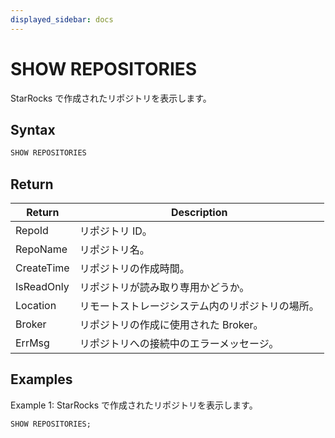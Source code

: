 ```yaml
---
displayed_sidebar: docs
---
```


# SHOW REPOSITORIES

StarRocks で作成されたリポジトリを表示します。

## Syntax

```SQL
SHOW REPOSITORIES
```

## Return

| **Return** | **Description**                                          |
| ---------- | -------------------------------------------------------- |
| RepoId     | リポジトリ ID。                                           |
| RepoName   | リポジトリ名。                                            |
| CreateTime | リポジトリの作成時間。                                    |
| IsReadOnly | リポジトリが読み取り専用かどうか。                        |
| Location   | リモートストレージシステム内のリポジトリの場所。          |
| Broker     | リポジトリの作成に使用された Broker。                     |
| ErrMsg     | リポジトリへの接続中のエラーメッセージ。                  |

## Examples

Example 1: StarRocks で作成されたリポジトリを表示します。

```SQL
SHOW REPOSITORIES;
```